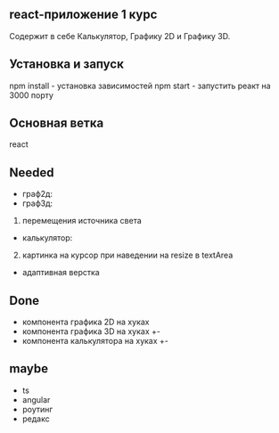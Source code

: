 ## react-приложение 1 курс
Содержит в себе Калькулятор, Графику 2D и Графику 3D.

## Установка и запуск
npm install - установка зависимостей
npm start - запустить реакт на 3000 порту

## Основная ветка
react

## Needed
* граф2д: 
* граф3д:
1. перемещения источника света
* калькулятор:
2. картинка на курсор при наведении на resize в textArea

* адаптивная верстка

## Done
* компонента графика 2D на хуках 
* компонента графика 3D на хуках +-
* компонента калькулятора на хуках +-

## maybe
* ts
* angular
* роутинг
* редакс